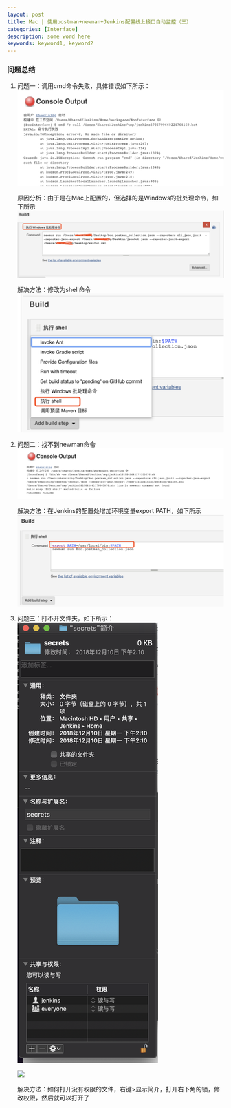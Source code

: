 ```yaml
---
layout: post
title: Mac | 使用postman+newman+Jenkins配置线上接口自动监控（三）
categories: [Interface]
description: some word here
keywords: keyword1, keyword2
---
```


### 问题总结

1. 问题一：调用cmd命令失败，具体错误如下所示：
    ![](/images/2019-1-2-1.png)

   原因分析：由于是在Mac上配置的，但选择的是Windows的批处理命令，如下所示
    ![](/images/2019-1-2-2.png)
    
   解决方法：修改为shell命令
    ![](/images/2019-1-2-22.png)

2. 问题二：找不到newman命令
    ![](/images/2019-1-2-3.png)

   解决方法：在Jenkins的配置处增加环境变量export PATH，如下所示
    ![](/images/2019-1-2-33.png)

3. 问题三：打不开文件夹，如下所示：
    ![](/images/2019-1-2-5.png)

    ![](/images/2019-1-2-6.png)

   解决方法：如何打开没有权限的文件，右键>显示简介，打开右下角的锁，修改权限，然后就可以打开了

